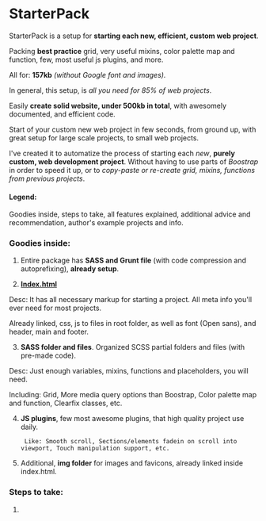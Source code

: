 # StarterPack
StarterPack is a setup for **starting each new, efficient, custom web project**.

Packing **best practice** grid, very useful mixins, color palette map and function, few, most useful js plugins, and more.

All for: **157kb** *(without Google font and images).*

In general, this setup, is *all you need for 85% of web projects*.

Easily **create solid website, under 500kb in total**,  with awesomely documented, and efficient code.

Start of your custom new web project in few seconds, from ground up, with great setup for large scale projects, to small web projects.

I've created it to automatize the process of starting each *new*, **purely custom, web development project**. Without having to use parts of *Boostrap* in order to speed it up, or to *copy-paste or re-create grid, mixins, functions from previous projects*.

#### Legend: 
Goodies inside, steps to take, all features explained, additional advice and recommendation, author's example projects and info.

### Goodies inside:

1. Entire package has **SASS and Grunt file** (with code compression and autoprefixing), **already setup**.

2. **[Index.html](../master/index.html)**

  Desc: It has all necessary markup for starting a project. All meta info you'll ever need for most projects.

  Already linked, css, js to files in root folder, as well as font (Open sans), and header, main and footer.

3. **SASS folder and files**. Organized SCSS partial folders and files (with pre-made code).

  Desc: Just enough variables, mixins, functions and placeholders, you will need.
  
  Including: Grid, More media query options than Boostrap, Color palette map and function, Clearfix classes, etc.

4. **JS plugins**, few most awesome plugins, that high quality project use daily.

        Like: Smooth scroll, Sections/elements fadein on scroll into viewport, Touch manipulation support, etc.

5. Additional, **img folder** for images and favicons, already linked inside index.html.

### Steps to take:

1. 
